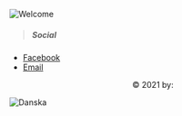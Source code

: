 ![Welcome](https://c.tenor.com/RNoFATiyRcIAAAAi/welcome-colorful-text.gif)

>##### Social
- [Facebook](https://facebook.com/dadan.billa)
- [Email](mailto:bsdanska@gmail.com) </br>
<p align="center">&copy 2021 by:<br />

![Danska](https://tkdot.tk/assets/img/ICAEJ0931.png)

